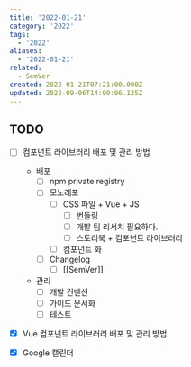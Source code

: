 ```yaml
---
title: '2022-01-21'
category: '2022'
tags:
  - '2022'
aliases:
  - '2022-01-21'
related:
  - SemVer
created: 2022-01-21T07:21:00.000Z
updated: 2022-09-06T14:00:06.125Z
---
```


<Metadata />

## TODO

- [ ] 컴포넌트 라이브러리 배포 및 관리 방법

  - 배포
    - [ ] npm private registry
    - [ ] 모노레포
      - [ ] CSS 파일 + Vue + JS
        - [ ] 번들링
        - [ ] 개발 팀 리서치 필요하다.
        - [ ] 스토리북 + 컴포넌트 라이브러리
      - [ ] 컴포넌트 화
    - [ ] Changelog
      - [ ] [[SemVer]]
  - 관리
    - [ ] 개발 컨벤션
    - [ ] 가이드 문서화
    - [ ] 테스트

- [x] Vue 컴포넌트 라이브러리 배포 및 관리 방법
- [x] Google 캘린더
